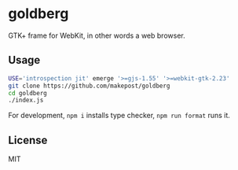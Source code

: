 # goldberg

GTK+ frame for WebKit, in other words a web browser.

## Usage

```sh
USE='introspection jit' emerge '>=gjs-1.55' '>=webkit-gtk-2.23'
git clone https://github.com/makepost/goldberg
cd goldberg
./index.js
```

For development, `npm i` installs type checker, `npm run format` runs it.

## License

MIT
